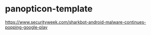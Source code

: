 # panopticon-template

https://www.securityweek.com/sharkbot-android-malware-continues-popping-google-play
